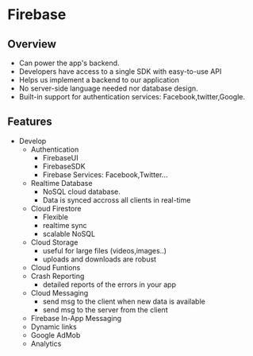 # Firebase

## Overview

- Can power the app's backend.
- Developers have access to a single SDK with easy-to-use API
- Helps us implement a backend to our application
- No server-side language needed nor database design.
- Built-in support for authentication services: Facebook,twitter,Google.

## Features

- Develop
  - Authentication
    - FirebaseUI
    - FirebaseSDK
    - Firebase Services: Facebook,Twitter...
  - Realtime Database
    - NoSQL cloud database.
    - Data is synced accross all clients in real-time
  - Cloud Firestore
    - Flexible
    - realtime sync
    - scalable NoSQL
  - Cloud Storage
    - useful for large files (videos,images..)
    - uploads and downloads are robust
  - Cloud Funtions
  - Crash Reporting
    - detailed reports of the errors in your app
  - Cloud Messaging
    - send msg to the client when new data is available
    - send msg to the server from the client
  - Firebase In-App Messaging
  - Dynamic links
  - Google AdMob
  - Analytics
